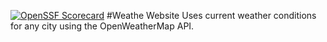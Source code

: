 [![OpenSSF Scorecard](https://api.scorecard.dev/projects/github.com/{Daviel03}/{Weather_Website}/badge)](https://scorecard.dev/viewer/?uri=github.com/{Daviel03}/{Weather_Website})
#Weathe Website
Uses current weather conditions for any city using the OpenWeatherMap API.
